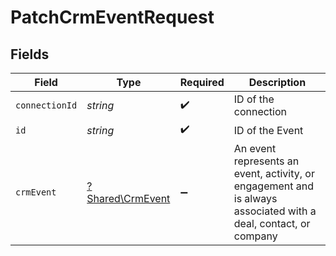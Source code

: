 # PatchCrmEventRequest


## Fields

| Field                                                                                                           | Type                                                                                                            | Required                                                                                                        | Description                                                                                                     |
| --------------------------------------------------------------------------------------------------------------- | --------------------------------------------------------------------------------------------------------------- | --------------------------------------------------------------------------------------------------------------- | --------------------------------------------------------------------------------------------------------------- |
| `connectionId`                                                                                                  | *string*                                                                                                        | :heavy_check_mark:                                                                                              | ID of the connection                                                                                            |
| `id`                                                                                                            | *string*                                                                                                        | :heavy_check_mark:                                                                                              | ID of the Event                                                                                                 |
| `crmEvent`                                                                                                      | [?Shared\CrmEvent](../../Models/Shared/CrmEvent.md)                                                             | :heavy_minus_sign:                                                                                              | An event represents an event, activity, or engagement and is always associated with a deal, contact, or company |
